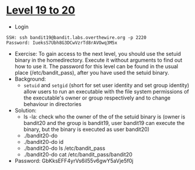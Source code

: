 # [Level 19 to 20](https://overthewire.org/wargames/bandit/bandit20.html)

- Login
```
SSH: ssh bandit19@bandit.labs.overthewire.org -p 2220
Password: IueksS7Ubh8G3DCwVzrTd8rAVOwq3M5x
```
- Exercise: To gain access to the next level, you should use the setuid binary in the homedirectory. Execute it without arguments to find out how to use it. The password for this level can be found in the usual place (/etc/bandit_pass), after you have used the setuid binary.
- Background:
  - `setuid` and `setgid` (short for set user identity and set group identity) allow users to run an executable with the file system permissions of the executable's owner or group respectively and to change behaviour in directories
- Solution:
  - ls -la: check who the owner of the of the setuid binary is (owner is bandit20 and the group is bandit19, user bandit19 can execute the binary, but the binary is executed as user bandit20)
  - ./bandit20-do
  - ./bandit20-do id
  - ./bandit20-do ls /etc/bandit_pass
  - ./bandit20-do cat /etc/bandit_pass/bandit20
- Password: GbKksEFF4yrVs6il55v6gwY5aVje5f0j
